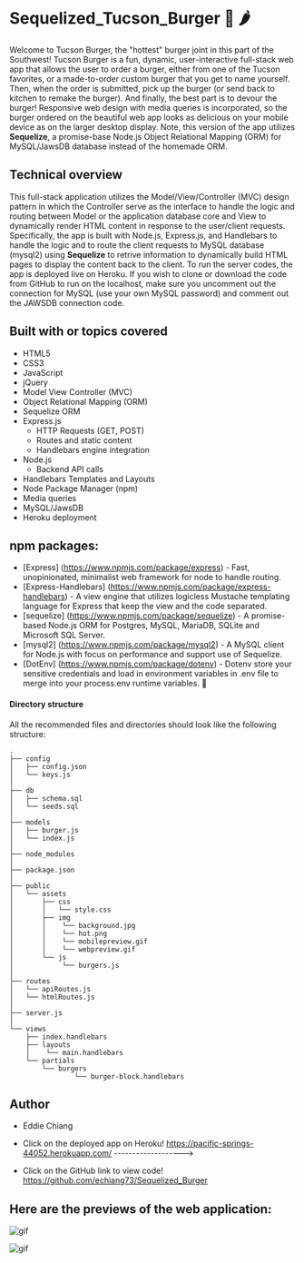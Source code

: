 # Sequelized_Tucson_Burger :hamburger: :hot_pepper:
Welcome to Tucson Burger, the "hottest" burger joint in this part of the Southwest! Tucson Burger is a fun, dynamic, user-interactive full-stack web app that allows the user to order a burger, either from one of the Tucson favorites, or a made-to-order custom burger that you get to name yourself.  Then, when the order is submitted, pick up the burger (or send back to kitchen to remake the burger).  And finally, the best part is to devour the burger!  Responsive web design with media queries is incorporated, so the burger ordered on the beautiful web app looks as delicious on your mobile device as on the larger desktop display.  Note, this version of the app utilizes <strong>Sequelize</strong>, a promise-base Node.js Object Relational Mapping (ORM) for MySQL/JawsDB database instead of the homemade ORM.

## Technical overview
This full-stack application utilizes the Model/View/Controller (MVC) design pattern in which the Controller serve as the interface to handle the logic and routing between Model or the application database core and View to dynamically render HTML content in response to the user/client requests. Specifically, the app is built with Node.js, Express.js, and Handlebars to handle the logic and to route the client requests to MySQL database (mysql2) using <strong>Sequelize</strong> to retrive information to dynamically build HTML pages to display the content back to the client.  To run the server codes, the app is deployed live on Heroku.  If you wish to clone or download the code from GitHub to run on the localhost, make sure you uncomment out the connection for MySQL (use your own MySQL password) and comment out the JAWSDB connection code.

## Built with or topics covered
* HTML5
* CSS3
* JavaScript
* jQuery
* Model View Controller (MVC)
* Object Relational Mapping (ORM)
* Sequelize ORM
* Express.js
    * HTTP Requests (GET, POST)
    * Routes and static content
    * Handlebars engine integration
* Node.js
    * Backend API calls
* Handlebars Templates and Layouts
* Node Package Manager (npm)
* Media queries
* MySQL/JawsDB
* Heroku deployment

## npm packages: 
* [Express] (https://www.npmjs.com/package/express) - Fast, unopinionated, minimalist web framework for node to handle routing.
* [Express-Handlebars] (https://www.npmjs.com/package/express-handlebars) - A view engine that utilizes logicless Mustache templating language for Express that keep the view and the code separated.
* [sequelize] (https://www.npmjs.com/package/sequelize) - A promise-based Node.js ORM for Postgres, MySQL, MariaDB, SQLite and Microsoft SQL Server.
* [mysql2] (https://www.npmjs.com/package/mysql2) - A MySQL client for Node.js with focus on performance and support use of Sequelize.
* [DotEnv] (https://www.npmjs.com/package/dotenv) - Dotenv store your sensitive credentials and load in environment variables in .env file to merge into your process.env runtime variables. :closed_lock_with_key:

#### Directory structure

All the recommended files and directories should look like the following structure:

```
.
├── config
│   ├── config.json
│   └── keys.js
│
├── db
│   ├── schema.sql
│   └── seeds.sql
│
├── models
│   ├── burger.js
│   └── index.js
│
├── node_modules
│
├── package.json
│
├── public
│   └── assets
│       ├── css
│       │   └── style.css
│       ├── img
│       │    └── background.jpg
│       │    └── hot.png
│       │    └── mobilepreview.gif
│       │    └── webpreview.gif
│       └── js
│            └── burgers.js
│
├── routes
│   └── apiRoutes.js
│   └── htmlRoutes.js
│
├── server.js
│
└── views
    ├── index.handlebars
    ├── layouts
    │    └── main.handlebars
    └── partials
        └── burgers
                └── burger-block.handlebars
```

## Author
* Eddie Chiang
* Click on the deployed app on Heroku!
https://pacific-springs-44052.herokuapp.com/ ------------------->

* Click on the GitHub link to view code!
https://github.com/echiang73/Sequelized_Burger


## Here are the previews of the web application:

![](public/assets/images/webpreview.gif "gif")

![](public/assets/images/mobilepreview.gif "gif")
